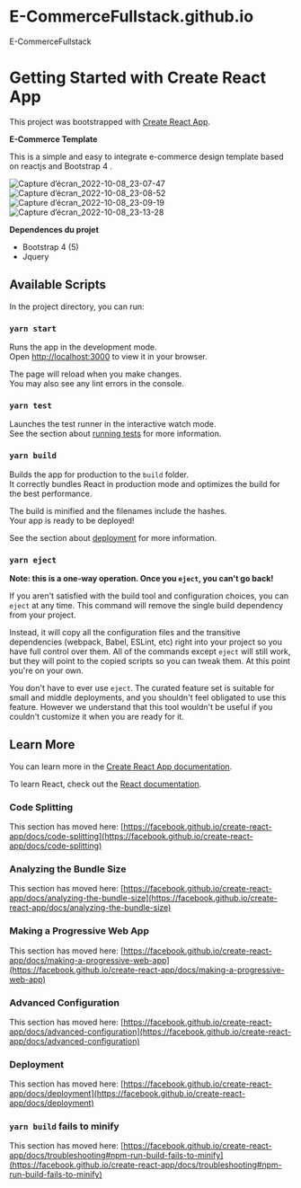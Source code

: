 # E-CommerceFullstack.github.io
E-CommerceFullstack


# Getting Started with Create React App

This project was bootstrapped with [Create React App](https://github.com/facebook/create-react-app).

**E-Commerce Template**

This is a simple and easy to integrate e-commerce design template based on reactjs and Bootstrap 4 .

![Capture d’écran_2022-10-08_23-07-47](https://user-images.githubusercontent.com/68683189/194729581-cae2e48e-a4b6-4fc7-ac30-587779ffc0b2.png)
![Capture d’écran_2022-10-08_23-08-52](https://user-images.githubusercontent.com/68683189/194729582-bd27c3b6-d1a8-4e7b-b3d8-cf9d1bd50c40.png)
![Capture d’écran_2022-10-08_23-09-19](https://user-images.githubusercontent.com/68683189/194729584-ef15e0e9-04b4-4860-82b3-913def376575.png)
![Capture d’écran_2022-10-08_23-13-28](https://user-images.githubusercontent.com/68683189/194729588-7bce8a98-8cc6-4c32-a9db-b06576dd0e63.png)

**Dependences du projet**

- Bootstrap 4 (5)
- Jquery

## Available Scripts

In the project directory, you can run:

### `yarn start`

Runs the app in the development mode.\
Open [http://localhost:3000](http://localhost:3000) to view it in your browser.

The page will reload when you make changes.\
You may also see any lint errors in the console.

### `yarn test`

Launches the test runner in the interactive watch mode.\
See the section about [running tests](https://facebook.github.io/create-react-app/docs/running-tests) for more information.

### `yarn build`

Builds the app for production to the `build` folder.\
It correctly bundles React in production mode and optimizes the build for the best performance.

The build is minified and the filenames include the hashes.\
Your app is ready to be deployed!

See the section about [deployment](https://facebook.github.io/create-react-app/docs/deployment) for more information.

### `yarn eject`

**Note: this is a one-way operation. Once you `eject`, you can't go back!**

If you aren't satisfied with the build tool and configuration choices, you can `eject` at any time. This command will remove the single build dependency from your project.

Instead, it will copy all the configuration files and the transitive dependencies (webpack, Babel, ESLint, etc) right into your project so you have full control over them. All of the commands except `eject` will still work, but they will point to the copied scripts so you can tweak them. At this point you're on your own.

You don't have to ever use `eject`. The curated feature set is suitable for small and middle deployments, and you shouldn't feel obligated to use this feature. However we understand that this tool wouldn't be useful if you couldn't customize it when you are ready for it.

## Learn More

You can learn more in the [Create React App documentation](https://facebook.github.io/create-react-app/docs/getting-started).

To learn React, check out the [React documentation](https://reactjs.org/).

### Code Splitting

This section has moved here: [https://facebook.github.io/create-react-app/docs/code-splitting](https://facebook.github.io/create-react-app/docs/code-splitting)

### Analyzing the Bundle Size

This section has moved here: [https://facebook.github.io/create-react-app/docs/analyzing-the-bundle-size](https://facebook.github.io/create-react-app/docs/analyzing-the-bundle-size)

### Making a Progressive Web App

This section has moved here: [https://facebook.github.io/create-react-app/docs/making-a-progressive-web-app](https://facebook.github.io/create-react-app/docs/making-a-progressive-web-app)

### Advanced Configuration

This section has moved here: [https://facebook.github.io/create-react-app/docs/advanced-configuration](https://facebook.github.io/create-react-app/docs/advanced-configuration)

### Deployment

This section has moved here: [https://facebook.github.io/create-react-app/docs/deployment](https://facebook.github.io/create-react-app/docs/deployment)

### `yarn build` fails to minify

This section has moved here: [https://facebook.github.io/create-react-app/docs/troubleshooting#npm-run-build-fails-to-minify](https://facebook.github.io/create-react-app/docs/troubleshooting#npm-run-build-fails-to-minify)
